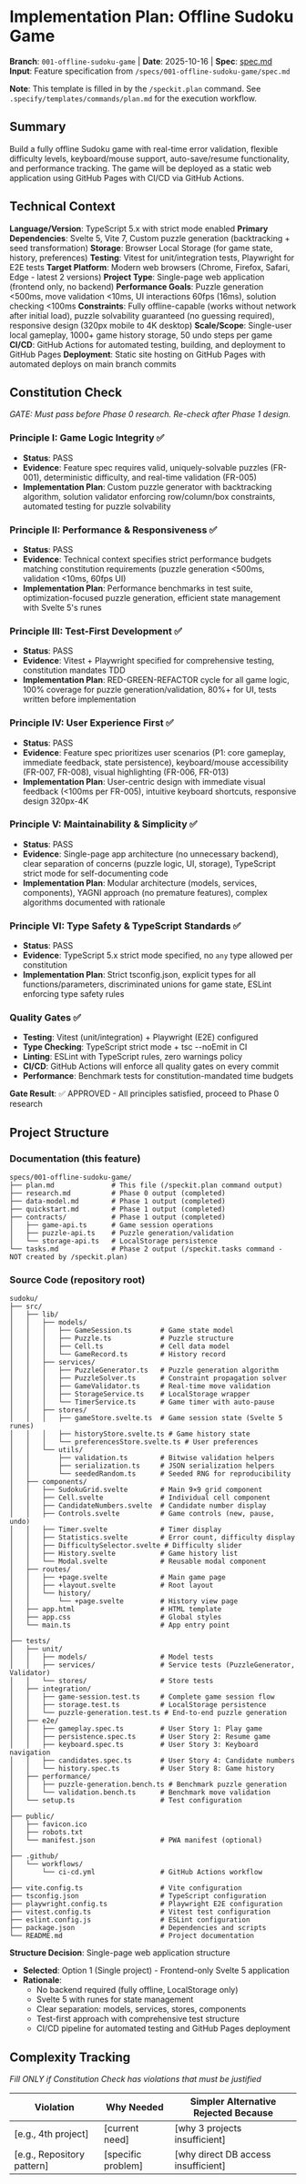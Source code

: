 # Implementation Plan: Offline Sudoku Game

**Branch**: `001-offline-sudoku-game` | **Date**: 2025-10-16 | **Spec**: [spec.md](./spec.md)
**Input**: Feature specification from `/specs/001-offline-sudoku-game/spec.md`

**Note**: This template is filled in by the `/speckit.plan` command. See `.specify/templates/commands/plan.md` for the execution workflow.

## Summary

Build a fully offline Sudoku game with real-time error validation, flexible difficulty levels, keyboard/mouse support, auto-save/resume functionality, and performance tracking. The game will be deployed as a static web application using GitHub Pages with CI/CD via GitHub Actions.

## Technical Context

**Language/Version**: TypeScript 5.x with strict mode enabled
**Primary Dependencies**: Svelte 5, Vite 7, Custom puzzle generation (backtracking + seed transformation)
**Storage**: Browser Local Storage (for game state, history, preferences)
**Testing**: Vitest for unit/integration tests, Playwright for E2E tests
**Target Platform**: Modern web browsers (Chrome, Firefox, Safari, Edge - latest 2 versions)
**Project Type**: Single-page web application (frontend only, no backend)
**Performance Goals**: Puzzle generation <500ms, move validation <10ms, UI interactions 60fps (16ms), solution checking <100ms
**Constraints**: Fully offline-capable (works without network after initial load), puzzle solvability guaranteed (no guessing required), responsive design (320px mobile to 4K desktop)
**Scale/Scope**: Single-user local gameplay, 1000+ game history storage, 50 undo steps per game
**CI/CD**: GitHub Actions for automated testing, building, and deployment to GitHub Pages
**Deployment**: Static site hosting on GitHub Pages with automated deploys on main branch commits

## Constitution Check

*GATE: Must pass before Phase 0 research. Re-check after Phase 1 design.*

### Principle I: Game Logic Integrity ✅
- **Status**: PASS
- **Evidence**: Feature spec requires valid, uniquely-solvable puzzles (FR-001), deterministic difficulty, and real-time validation (FR-005)
- **Implementation Plan**: Custom puzzle generator with backtracking algorithm, solution validator enforcing row/column/box constraints, automated testing for puzzle solvability

### Principle II: Performance & Responsiveness ✅
- **Status**: PASS
- **Evidence**: Technical context specifies strict performance budgets matching constitution requirements (puzzle generation <500ms, validation <10ms, 60fps UI)
- **Implementation Plan**: Performance benchmarks in test suite, optimization-focused puzzle generation, efficient state management with Svelte 5's runes

### Principle III: Test-First Development ✅
- **Status**: PASS
- **Evidence**: Vitest + Playwright specified for comprehensive testing, constitution mandates TDD
- **Implementation Plan**: RED-GREEN-REFACTOR cycle for all game logic, 100% coverage for puzzle generation/validation, 80%+ for UI, tests written before implementation

### Principle IV: User Experience First ✅
- **Status**: PASS
- **Evidence**: Feature spec prioritizes user scenarios (P1: core gameplay, immediate feedback, state persistence), keyboard/mouse accessibility (FR-007, FR-008), visual highlighting (FR-006, FR-013)
- **Implementation Plan**: User-centric design with immediate visual feedback (<100ms per FR-005), intuitive keyboard shortcuts, responsive design 320px-4K

### Principle V: Maintainability & Simplicity ✅
- **Status**: PASS
- **Evidence**: Single-page app architecture (no unnecessary backend), clear separation of concerns (puzzle logic, UI, storage), TypeScript strict mode for self-documenting code
- **Implementation Plan**: Modular architecture (models, services, components), YAGNI approach (no premature features), complex algorithms documented with rationale

### Principle VI: Type Safety & TypeScript Standards ✅
- **Status**: PASS
- **Evidence**: TypeScript 5.x strict mode specified, no `any` type allowed per constitution
- **Implementation Plan**: Strict tsconfig.json, explicit types for all functions/parameters, discriminated unions for game state, ESLint enforcing type safety rules

### Quality Gates ✅
- **Testing**: Vitest (unit/integration) + Playwright (E2E) configured
- **Type Checking**: TypeScript strict mode + tsc --noEmit in CI
- **Linting**: ESLint with TypeScript rules, zero warnings policy
- **CI/CD**: GitHub Actions will enforce all quality gates on every commit
- **Performance**: Benchmark tests for constitution-mandated time budgets

**Gate Result**: ✅ APPROVED - All principles satisfied, proceed to Phase 0 research

## Project Structure

### Documentation (this feature)

```
specs/001-offline-sudoku-game/
├── plan.md              # This file (/speckit.plan command output)
├── research.md          # Phase 0 output (completed)
├── data-model.md        # Phase 1 output (completed)
├── quickstart.md        # Phase 1 output (completed)
├── contracts/           # Phase 1 output (completed)
│   ├── game-api.ts      # Game session operations
│   ├── puzzle-api.ts    # Puzzle generation/validation
│   └── storage-api.ts   # LocalStorage persistence
└── tasks.md             # Phase 2 output (/speckit.tasks command - NOT created by /speckit.plan)
```

### Source Code (repository root)

```
sudoku/
├── src/
│   ├── lib/
│   │   ├── models/
│   │   │   ├── GameSession.ts       # Game state model
│   │   │   ├── Puzzle.ts            # Puzzle structure
│   │   │   ├── Cell.ts              # Cell data model
│   │   │   └── GameRecord.ts        # History record
│   │   ├── services/
│   │   │   ├── PuzzleGenerator.ts   # Puzzle generation algorithm
│   │   │   ├── PuzzleSolver.ts      # Constraint propagation solver
│   │   │   ├── GameValidator.ts     # Real-time move validation
│   │   │   ├── StorageService.ts    # LocalStorage wrapper
│   │   │   └── TimerService.ts      # Game timer with auto-pause
│   │   ├── stores/
│   │   │   ├── gameStore.svelte.ts  # Game session state (Svelte 5 runes)
│   │   │   ├── historyStore.svelte.ts # Game history state
│   │   │   └── preferencesStore.svelte.ts # User preferences
│   │   └── utils/
│   │       ├── validation.ts        # Bitwise validation helpers
│   │       ├── serialization.ts     # JSON serialization helpers
│   │       └── seededRandom.ts      # Seeded RNG for reproducibility
│   ├── components/
│   │   ├── SudokuGrid.svelte        # Main 9×9 grid component
│   │   ├── Cell.svelte              # Individual cell component
│   │   ├── CandidateNumbers.svelte  # Candidate number display
│   │   ├── Controls.svelte          # Game controls (new, pause, undo)
│   │   ├── Timer.svelte             # Timer display
│   │   ├── Statistics.svelte        # Error count, difficulty display
│   │   ├── DifficultySelector.svelte # Difficulty slider
│   │   ├── History.svelte           # Game history list
│   │   └── Modal.svelte             # Reusable modal component
│   ├── routes/
│   │   ├── +page.svelte             # Main game page
│   │   ├── +layout.svelte           # Root layout
│   │   └── history/
│   │       └── +page.svelte         # History view page
│   ├── app.html                     # HTML template
│   ├── app.css                      # Global styles
│   └── main.ts                      # App entry point
│
├── tests/
│   ├── unit/
│   │   ├── models/                  # Model tests
│   │   ├── services/                # Service tests (PuzzleGenerator, Validator)
│   │   └── stores/                  # Store tests
│   ├── integration/
│   │   ├── game-session.test.ts     # Complete game session flow
│   │   ├── storage.test.ts          # LocalStorage persistence
│   │   └── puzzle-generation.test.ts # End-to-end puzzle generation
│   ├── e2e/
│   │   ├── gameplay.spec.ts         # User Story 1: Play game
│   │   ├── persistence.spec.ts      # User Story 2: Resume game
│   │   ├── keyboard.spec.ts         # User Story 3: Keyboard navigation
│   │   ├── candidates.spec.ts       # User Story 4: Candidate numbers
│   │   └── history.spec.ts          # User Story 8: Game history
│   ├── performance/
│   │   ├── puzzle-generation.bench.ts # Benchmark puzzle generation
│   │   └── validation.bench.ts      # Benchmark move validation
│   └── setup.ts                     # Test configuration
│
├── public/
│   ├── favicon.ico
│   ├── robots.txt
│   └── manifest.json                # PWA manifest (optional)
│
├── .github/
│   └── workflows/
│       └── ci-cd.yml                # GitHub Actions workflow
│
├── vite.config.ts                   # Vite configuration
├── tsconfig.json                    # TypeScript configuration
├── playwright.config.ts             # Playwright E2E configuration
├── vitest.config.ts                 # Vitest test configuration
├── eslint.config.js                 # ESLint configuration
├── package.json                     # Dependencies and scripts
└── README.md                        # Project documentation
```

**Structure Decision**: Single-page web application structure

- **Selected**: Option 1 (Single project) - Frontend-only Svelte 5 application
- **Rationale**:
  - No backend required (fully offline, LocalStorage only)
  - Svelte 5 with runes for state management
  - Clear separation: models, services, stores, components
  - Test-first approach with comprehensive test structure
  - CI/CD pipeline for automated testing and GitHub Pages deployment

## Complexity Tracking

*Fill ONLY if Constitution Check has violations that must be justified*

| Violation | Why Needed | Simpler Alternative Rejected Because |
|-----------|------------|-------------------------------------|
| [e.g., 4th project] | [current need] | [why 3 projects insufficient] |
| [e.g., Repository pattern] | [specific problem] | [why direct DB access insufficient] |

